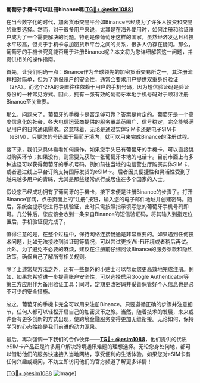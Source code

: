 **葡萄牙手機卡可以註冊binance嗎[[TG💪+ @esim1088](https://t.me/s/esim1088)]**

在当今数字化的时代，加密货币交易平台如Binance已经成为了许多人投资和交易的重要选择。然而，对于很多用户来说，尤其是在海外使用时，如何注册和验证账户成为了一个需要解决的问题。特别是像葡萄牙这样的国家，虽然经济发达且科技水平较高，但关于手机卡与加密货币平台之间的关系，很多人仍存在疑问。那么，葡萄牙的手機卡究竟能否用于注册Binance呢？本文将为您详细解答这一问题，并提供相关的操作指南。

首先，让我们明确一点：Binance作为全球领先的加密货币交易所之一，其注册流程相对简单，但为了确保账户的安全性，通常会要求用户提供双重身份验证（2FA）。而这个2FA的设置往往依赖于用户的手机号码，因为短信验证码是验证身份的一种常见方式。因此，拥有一张有效的葡萄牙本地手机号码对于顺利注册Binance至关重要。

那么，问题来了，葡萄牙的手機卡是否足够可靠？答案是肯定的。葡萄牙是一个高度信息化的社会，各大电信运营商提供的服务覆盖范围广、信号稳定，完全能够满足用户的日常通讯需求。这意味着，无论是通过实体SIM卡还是电子SIM卡（eSIM），只要您的号码属于葡萄牙境内，就可以用来完成Binance的注册过程。

接下来，我们来具体看看如何操作。如果您手头已有葡萄牙的手機卡，可以直接跳过购买环节；如果没有，则需要先获取一张葡萄牙本地的电话卡。目前市面上有多种途径可以获得葡萄牙的手机号码，例如前往当地的电信营业厅购买实体SIM卡，或者通过线上平台订购支持国际发货的eSIM卡。后者因其便捷性和灵活性受到了越来越多用户的青睐，尤其是那些经常旅行或居住在多个国家的人士。

假设您已经成功拥有了葡萄牙的手機卡，接下来便是注册Binance的步骤了。打开Binance官网，点击页面上的“注册”按钮，输入您的电子邮件地址并创建密码。随后，系统会提示您进行手机验证，此时只需按照指示填写您的葡萄牙手机号码即可。几分钟后，您应该会收到一条来自Binance的短信验证码，将其输入到指定位置后，手机验证便完成了。

值得注意的是，在整个过程中，保持网络连接畅通是非常重要的。如果遇到任何技术问题，比如无法接收到验证码等情况，可以尝试更换Wi-Fi环境或者稍后再试。此外，为了避免不必要的麻烦，建议在注册前仔细阅读Binance的服务条款和隐私政策，确保自己了解所有相关规则。

除了上述常规方法之外，还有一些额外的小贴士可以帮助您更高效地完成注册。例如，如果您希望进一步提高账户安全性，可以选择启用Google Authenticator等第三方应用作为备用验证工具；同时，定期更改密码并妥善保管好个人信息也是必不可少的安全措施。

总之，葡萄牙的手機卡完全可以用来注册Binance。只要遵循正确的步骤并注意细节，任何人都可以轻松开启自己的加密货币之旅。当然，随着技术的发展，未来或许会有更多创新的方式出现，使跨境金融服务变得更加无缝衔接。无论如何，保持学习的心态始终是我们前进的动力源泉。

最后，再次强调一下我们的合作伙伴——**[TG💪+ @esim1088](https://t.me/s/esim1088)**，他们提供的优质eSIM卡产品正是许多用户解决跨境通讯难题的理想选择。无论您身处何地，都可以借助他们的服务快速接入当地网络，享受便利的生活体验。如果您对eSIM卡有任何兴趣或疑问，不妨立即访问他们的官方频道了解更多详情！

[[TG💪+ @esim1088](https://t.me/s/esim1088) ![Image](https://i.postimg.cc/4NQfJmqS/Snipaste-2025-05-13-00-14-12.png)]